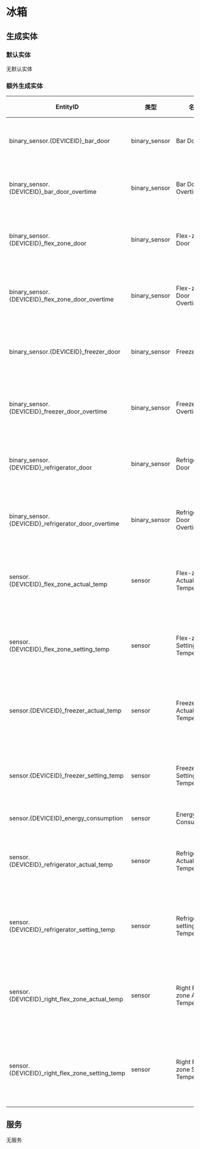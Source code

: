 # 冰箱

## 生成实体

### 默认实体

无默认实体

### 额外生成实体

| EntityID                                             | 类型          | 名称                                | 描述             |
| ---------------------------------------------------- | ------------- | ----------------------------------- | ---------------- |
| binary_sensor.{DEVICEID}\_bar_door                   | binary_sensor | Bar Door                            | 吧台门状态       |
| binary_sensor.{DEVICEID}\_bar_door_overtime          | binary_sensor | Bar Door Overtime                   | 吧台门超时       |
| binary_sensor.{DEVICEID}\_flex_zone_door             | binary_sensor | Flex-zone Door                      | 变温区门状态     |
| binary_sensor.{DEVICEID}\_flex_zone_door_overtime    | binary_sensor | Flex-zone Door Overtime             | 变温区门超时     |
| binary_sensor.{DEVICEID}\_freezer_door               | binary_sensor | Freezer Door                        | 冷冻室门状态     |
| binary_sensor.{DEVICEID}\_freezer_door_overtime      | binary_sensor | Freezer Door Overtime               | 冷冻室门超时     |
| binary_sensor.{DEVICEID}\_refrigerator_door          | binary_sensor | Refrigerator Door                   | 冷藏室门状态     |
| binary_sensor.{DEVICEID}\_refrigerator_door_overtime | binary_sensor | Refrigerator Door Overtime          | 冷藏室门超时     |
| sensor.{DEVICEID}\_flex_zone_actual_temp             | sensor        | Flex-zone Actual Temperature        | 变温区实际温度   |
| sensor.{DEVICEID}\_flex_zone_setting_temp            | sensor        | Flex-zone Setting Temperature       | 变温区设置温度   |
| sensor.{DEVICEID}\_freezer_actual_temp               | sensor        | Freezer Actual Temperature          | 冷冻室实际温度   |
| sensor.{DEVICEID}\_freezer_setting_temp              | sensor        | Freezer Setting Temperature         | 冷冻室设置温度   |
| sensor.{DEVICEID}\_energy_consumption                | sensor        | Energy Consumption                  | 能耗             |
| sensor.{DEVICEID}\_refrigerator_actual_temp          | sensor        | Refrigerator Actual Temperature     | 冷藏室实际温度   |
| sensor.{DEVICEID}\_refrigerator_setting_temp         | sensor        | Refrigerator setting Temperature    | 冷藏室设置温度   |
| sensor.{DEVICEID}\_right_flex_zone_actual_temp       | sensor        | Right Flex-zone Actual Temperature  | 右变温区实际温度 |
| sensor.{DEVICEID}\_right_flex_zone_setting_temp      | sensor        | Right Flex-zone Setting Temperature | 右变温区设置温度 |

## 服务

无服务

